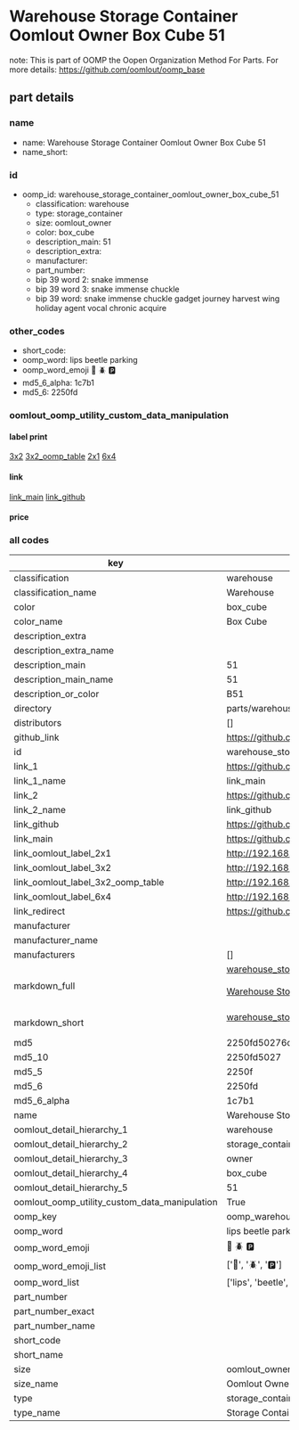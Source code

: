 # Warehouse Storage Container Oomlout Owner Box Cube 51  

note: This is part of OOMP the Oopen Organization Method For Parts. For more details: https://github.com/oomlout/oomp_base

##  part details
  







### name
* name: Warehouse Storage Container Oomlout Owner Box Cube 51
* name_short: 
### id
* oomp_id: warehouse_storage_container_oomlout_owner_box_cube_51
  * classification: warehouse
  * type: storage_container
  * size: oomlout_owner
  * color: box_cube
  * description_main: 51
  * description_extra: 
  * manufacturer: 
  * part_number: 
  * bip 39 word 2: snake immense
  * bip 39 word 3: snake immense chuckle
  * bip 39 word: snake immense chuckle gadget journey harvest wing holiday agent vocal chronic acquire

### other_codes
* short_code: 
* oomp_word: lips beetle parking
* oomp_word_emoji :lips: :beetle: :parking:
* md5_6_alpha: 1c7b1
* md5_6: 2250fd






### oomlout_oomp_utility_custom_data_manipulation
#### label print
[3x2](http://192.168.1.245:1112/?label=oomp%201c7b1)
[3x2_oomp_table](http://192.168.1.108:1112/?label=oomp%201c7b1)
[2x1](http://192.168.1.242:1112/?label=oomp%201c7b1)
[6x4](http://192.168.1.55:1112/?label=oomp%201c7b1)    

#### link

[link_main](https://github.com/oomlout/oomlout_oomp_version_1_messy/tree/main/parts/warehouse_storage_container_oomlout_owner_box_cube_51) [link_github](https://github.com/oomlout/oomlout_oomp_version_1_messy/tree/main/parts/warehouse_storage_container_oomlout_owner_box_cube_51)                             

#### price







### all codes 
| key | value |  
| --- | --- |  
| classification | warehouse |  
| classification_name | Warehouse |  
| color | box_cube |  
| color_name | Box Cube |  
| description_extra |  |  
| description_extra_name |  |  
| description_main | 51 |  
| description_main_name | 51 |  
| description_or_color | B51 |  
| directory | parts/warehouse_storage_container_oomlout_owner_box_cube_51 |  
| distributors | [] |  
| github_link | https://github.com/oomlout/oomlout_oomp_part_src/tree/main/parts/warehouse_storage_container_oomlout_owner_box_cube_51 |  
| id | warehouse_storage_container_oomlout_owner_box_cube_51 |  
| link_1 | https://github.com/oomlout/oomlout_oomp_version_1_messy/tree/main/parts/warehouse_storage_container_oomlout_owner_box_cube_51 |  
| link_1_name | link_main |  
| link_2 | https://github.com/oomlout/oomlout_oomp_version_1_messy/tree/main/parts/warehouse_storage_container_oomlout_owner_box_cube_51 |  
| link_2_name | link_github |  
| link_github | https://github.com/oomlout/oomlout_oomp_version_1_messy/tree/main/parts/warehouse_storage_container_oomlout_owner_box_cube_51 |  
| link_main | https://github.com/oomlout/oomlout_oomp_version_1_messy/tree/main/parts/warehouse_storage_container_oomlout_owner_box_cube_51 |  
| link_oomlout_label_2x1 | http://192.168.1.242:1112/?label=oomp%201c7b1 |  
| link_oomlout_label_3x2 | http://192.168.1.245:1112/?label=oomp%201c7b1 |  
| link_oomlout_label_3x2_oomp_table | http://192.168.1.108:1112/?label=oomp%201c7b1 |  
| link_oomlout_label_6x4 | http://192.168.1.55:1112/?label=oomp%201c7b1 |  
| link_redirect | https://github.com/oomlout/oomlout_oomp_version_1_messy/tree/main/parts/warehouse_storage_container_oomlout_owner_box_cube_51 |  
| manufacturer |  |  
| manufacturer_name |  |  
| manufacturers | [] |  
| markdown_full | [warehouse_storage_container_oomlout_owner_box_cube_51](none)<br>[](none)<br>[Warehouse Storage Container Oomlout Owner Box Cube 51](none)<br><br> |  
| markdown_short | [warehouse_storage_container_oomlout_owner_box_cube_51](none)<br><br> |  
| md5 | 2250fd50276cdf75a5bc35ea511c6669 |  
| md5_10 | 2250fd5027 |  
| md5_5 | 2250f |  
| md5_6 | 2250fd |  
| md5_6_alpha | 1c7b1 |  
| name | Warehouse Storage Container Oomlout Owner Box Cube 51 |  
| oomlout_detail_hierarchy_1 | warehouse |  
| oomlout_detail_hierarchy_2 | storage_container |  
| oomlout_detail_hierarchy_3 | owner |  
| oomlout_detail_hierarchy_4 | box_cube |  
| oomlout_detail_hierarchy_5 | 51 |  
| oomlout_oomp_utility_custom_data_manipulation | True |  
| oomp_key | oomp_warehouse_storage_container_oomlout_owner_box_cube_51 |  
| oomp_word | lips beetle parking |  
| oomp_word_emoji | :lips: :beetle: :parking: |  
| oomp_word_emoji_list | [':lips:', ':beetle:', ':parking:'] |  
| oomp_word_list | ['lips', 'beetle', 'parking'] |  
| part_number |  |  
| part_number_exact |  |  
| part_number_name |  |  
| short_code |  |  
| short_name |  |  
| size | oomlout_owner |  
| size_name | Oomlout Owner |  
| type | storage_container |  
| type_name | Storage Container |  
